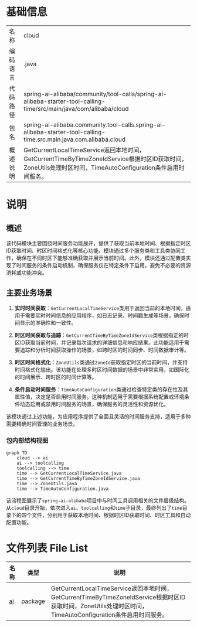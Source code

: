 # 基础信息

|      |      |
|------|------|
| 名称 | cloud |
| 编码语言 | .java |
| 代码路径 | spring-ai-alibaba/community/tool-calls/spring-ai-alibaba-starter-tool-calling-time/src/main/java/com/alibaba/cloud |
| 包名 | spring-ai-alibaba.community.tool-calls.spring-ai-alibaba-starter-tool-calling-time.src.main.java.com.alibaba.cloud |
| 概述说明 | GetCurrentLocalTimeService返回本地时间，GetCurrentTimeByTimeZoneIdService根据时区ID获取时间，ZoneUtils处理时区时间，TimeAutoConfiguration条件启用时间服务。 |

# 说明

## 概述

该代码模块主要围绕时间服务功能展开，提供了获取当前本地时间、根据指定时区ID获取时间、时区时间格式化等核心功能。模块通过多个服务类和工具类协同工作，确保在不同时区下能够准确获取并展示当前时间。此外，模块还通过配置类实现了时间服务的条件启动机制，确保服务仅在特定条件下启用，避免不必要的资源消耗或功能冲突。

## 主要业务场景

1. **实时时间获取**：`GetCurrentLocalTimeService`类用于返回当前的本地时间，适用于需要实时时间信息的应用程序，如日志记录、时间戳生成等场景，确保时间显示的准确性和一致性。

2. **时区时间获取与追踪**：`GetCurrentTimeByTimeZoneIdService`类根据指定的时区ID获取当前时间，并记录每次请求的详细信息和响应结果。此功能适用于需要追踪和分析时间获取操作的场景，如跨时区的时间同步、时间数据审计等。

3. **时区时间格式化**：`ZoneUtils`类通过`ZoneId`获取指定时区的当前时间，并支持时间格式化输出。该功能在处理多时区时间数据的场景中非常实用，如国际化的时间展示、跨时区的时间计算等。

4. **条件启动时间服务**：`TimeAutoConfiguration`类通过检查特定类的存在性及其属性值，决定是否启用时间服务。这种机制适用于需要根据系统配置或环境条件动态启用或禁用时间服务的场景，确保服务的灵活性和资源优化。

该模块通过上述功能，为应用程序提供了全面且灵活的时间服务支持，适用于多种需要精确时间管理的业务场景。


### 包内部结构视图

```mermaid
graph TD
    cloud --> ai
    ai --> toolcalling
    toolcalling --> time
    time --> GetCurrentLocalTimeService.java
    time --> GetCurrentTimeByTimeZoneIdService.java
    time --> ZoneUtils.java
    time --> TimeAutoConfiguration.java
```

该流程图展示了`spring-ai-alibaba`项目中与时间工具调用相关的文件层级结构。从`cloud`目录开始，依次进入`ai`、`toolcalling`和`time`子目录，最终列出了`time`目录下的四个文件，分别用于获取本地时间、根据时区ID获取时间、时区工具和自动配置功能。

# 文件列表 File List

| 名称   | 类型  | 说明 |
|-------|------|-------------|
| [ai](ai/_module.md) | package | GetCurrentLocalTimeService返回本地时间，GetCurrentTimeByTimeZoneIdService根据时区ID获取时间，ZoneUtils处理时区时间，TimeAutoConfiguration条件启用时间服务。 |


